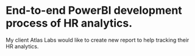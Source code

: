 # End-to-end PowerBI development process of HR analytics.
My client Atlas Labs would like to create new report to help tracking their HR analytics. 
